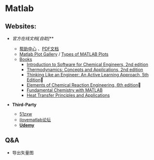 # Matlab

## Websites:

- **官方在线文档*[自助]***
  - [帮助中心](https://ww2.mathworks.cn/help/matlab/index.html) 、[PDF文档](https://ww2.mathworks.cn/help/pdf_doc/matlab/index.html)
  - [Matlab Plot Gallery](https://ww2.mathworks.cn/products/matlab/plot-gallery.html#polar-plots) / [Types of MATLAB Plots](https://ww2.mathworks.cn/help/matlab/creating_plots/types-of-matlab-plots.html?lang=en)
  - [Books](https://ww2.mathworks.cn/academia/books.html)
    - [Introduction to Software for Chemical Engineers, 2nd edition](https://ww2.mathworks.cn/academia/books/introduction-to-software-for-chemical-engineers-martin.html?s_tid=srchtitle)
    - [Thermodynamics: Concepts and Applications, 2nd edition](https://ww2.mathworks.cn/academia/books/thermodynamics-turns.html?s_tid=srchtitle_combustion_2)
    - [Thinking Like an Engineer: An Active Learning Approach, 5th Edition](https://ww2.mathworks.cn/products/matlab/plot-gallery.html#polar-plots):dart:
    - [Elements of Chemical Reaction Engineering, 6th edition](https://ww2.mathworks.cn/academia/books/elements-of-chemical-reaction-engineering-fogler.html?s_tid=srchtitle):dart:
    - [Fundamental Chemistry with MATLAB](https://ww2.mathworks.cn/academia/books/fundamental-chemistry-with-matlab-mazza.html?s_tid=srchtitle_combustion_1)
    - [Heat Transfer Principles and Applications](https://ww2.mathworks.cn/academia/books/heat-transfer-principles-and-applications-forsberg.html?s_tid=srchtitle)

- **Third-Party**
  - [51zxw](https://www.51zxw.net/list.aspx?cid=456#!fenye=2)
  - [ilovematlab论坛](https://www.ilovematlab.cn/)
  - **[Udemy](https://www.udemy.com/share/101XE43@DzybQfnUoZnCi0_aAf-uDWY1MXzPlf-nvzjKC5PsUw1UDBfNLj4wuvEN-XAcrUMx8Q==/)**

## Q&A

- 导出矢量图